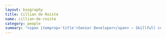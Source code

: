 ```yaml
---
layout: biography
title: Cillian de Roiste
name: cillian-de-roiste
category: people
summary: "<span itemprop='title'>Senior Developer</span> — Skillfull continuous integration tester, Python veteran, eclectic digitalist and passionate Nix enthusiast."
---
```


